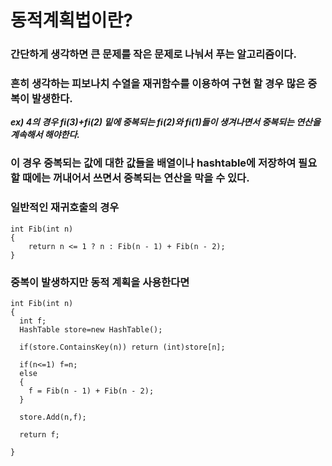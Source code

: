  
# 동적계획법이란?

### 간단하게 생각하면 큰 문제를 작은 문제로 나눠서 푸는 알고리즘이다.
### 흔히 생각하는 피보나치 수열을 재귀함수를 이용하여 구현 할 경우 많은 중복이 발생한다.
***ex) 4의 경우 fi(3)+fi(2) 밑에 중복되는 fi(2)와 fi(1)들이 생겨나면서 중복되는 연산을 계속해서 해야한다.***

### 이 경우 중복되는 값에 대한 값들을 배열이나 hashtable에 저장하여 필요 할 때에는 꺼내어서 쓰면서 중복되는 연산을 막을 수 있다.

### 일반적인 재귀호출의 경우

```
int Fib(int n)
{
    return n <= 1 ? n : Fib(n - 1) + Fib(n - 2);
}
```

### 중복이 발생하지만 동적 계획을 사용한다면

```
int Fib(int n)
{
  int f;
  HashTable store=new HashTable();

  if(store.ContainsKey(n)) return (int)store[n];

  if(n<=1) f=n;
  else
  { 
    f = Fib(n - 1) + Fib(n - 2);  
  }
  
  store.Add(n,f);
  
  return f;
  
}
```
